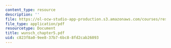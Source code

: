 ```yaml
---
content_type: resource
description: ''
file: https://ol-ocw-studio-app-production.s3.amazonaws.com/courses/res-12-000-evolution-of-physical-oceanography-spring-2007/c823f8a09ee837b76bc88fd2cab26093_wunsch_chapter5.pdf
file_type: application/pdf
resourcetype: Document
title: wunsch_chapter5.pdf
uid: c823f8a0-9ee8-37b7-6bc8-8fd2cab26093
---
```

